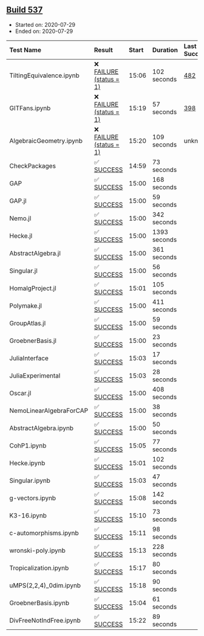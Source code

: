 ## [Build 537](https://oscarci.mathematik.uni-kl.de/job/oscar-stable/537/)

* Started on: 2020-07-29
* Ended on: 2020-07-29

| Test Name    | Result | Start | Duration | Last Success | First Failure |
|:-------------|:-------|:------|:---------|:-------------|:--------------|
| TiltingEquivalence.ipynb | ❌ [FAILURE (status = 1)](https://oscarci.mathematik.uni-kl.de/job/oscar-stable/537/artifact/logs/build-537/TiltingEquivalence.ipynb.log) | 15:06 | 102 seconds | [482](https://oscarci.mathematik.uni-kl.de/job/oscar-stable/482/) | [483](https://oscarci.mathematik.uni-kl.de/job/oscar-stable/483/) |
| GITFans.ipynb | ❌ [FAILURE (status = 1)](https://oscarci.mathematik.uni-kl.de/job/oscar-stable/537/artifact/logs/build-537/GITFans.ipynb.log) | 15:19 | 57 seconds | [398](https://oscarci.mathematik.uni-kl.de/job/oscar-stable/398/) | [399](https://oscarci.mathematik.uni-kl.de/job/oscar-stable/399/) |
| AlgebraicGeometry.ipynb | ❌ [FAILURE (status = 1)](https://oscarci.mathematik.uni-kl.de/job/oscar-stable/537/artifact/logs/build-537/AlgebraicGeometry.ipynb.log) | 15:20 | 109 seconds | unknown | unknown |
| CheckPackages | ✅ [SUCCESS](https://oscarci.mathematik.uni-kl.de/job/oscar-stable/537/artifact/logs/build-537/CheckPackages.log) | 14:59 | 73 seconds |  |  |
| GAP | ✅ [SUCCESS](https://oscarci.mathematik.uni-kl.de/job/oscar-stable/537/artifact/logs/build-537/GAP.log) | 15:00 | 168 seconds |  |  |
| GAP.jl | ✅ [SUCCESS](https://oscarci.mathematik.uni-kl.de/job/oscar-stable/537/artifact/logs/build-537/GAP.jl.log) | 15:00 | 59 seconds |  |  |
| Nemo.jl | ✅ [SUCCESS](https://oscarci.mathematik.uni-kl.de/job/oscar-stable/537/artifact/logs/build-537/Nemo.jl.log) | 15:00 | 342 seconds |  |  |
| Hecke.jl | ✅ [SUCCESS](https://oscarci.mathematik.uni-kl.de/job/oscar-stable/537/artifact/logs/build-537/Hecke.jl.log) | 15:00 | 1393 seconds |  |  |
| AbstractAlgebra.jl | ✅ [SUCCESS](https://oscarci.mathematik.uni-kl.de/job/oscar-stable/537/artifact/logs/build-537/AbstractAlgebra.jl.log) | 15:00 | 361 seconds |  |  |
| Singular.jl | ✅ [SUCCESS](https://oscarci.mathematik.uni-kl.de/job/oscar-stable/537/artifact/logs/build-537/Singular.jl.log) | 15:00 | 56 seconds |  |  |
| HomalgProject.jl | ✅ [SUCCESS](https://oscarci.mathematik.uni-kl.de/job/oscar-stable/537/artifact/logs/build-537/HomalgProject.jl.log) | 15:01 | 105 seconds |  |  |
| Polymake.jl | ✅ [SUCCESS](https://oscarci.mathematik.uni-kl.de/job/oscar-stable/537/artifact/logs/build-537/Polymake.jl.log) | 15:00 | 411 seconds |  |  |
| GroupAtlas.jl | ✅ [SUCCESS](https://oscarci.mathematik.uni-kl.de/job/oscar-stable/537/artifact/logs/build-537/GroupAtlas.jl.log) | 15:00 | 59 seconds |  |  |
| GroebnerBasis.jl | ✅ [SUCCESS](https://oscarci.mathematik.uni-kl.de/job/oscar-stable/537/artifact/logs/build-537/GroebnerBasis.jl.log) | 15:00 | 23 seconds |  |  |
| JuliaInterface | ✅ [SUCCESS](https://oscarci.mathematik.uni-kl.de/job/oscar-stable/537/artifact/logs/build-537/JuliaInterface.log) | 15:03 | 17 seconds |  |  |
| JuliaExperimental | ✅ [SUCCESS](https://oscarci.mathematik.uni-kl.de/job/oscar-stable/537/artifact/logs/build-537/JuliaExperimental.log) | 15:03 | 28 seconds |  |  |
| Oscar.jl | ✅ [SUCCESS](https://oscarci.mathematik.uni-kl.de/job/oscar-stable/537/artifact/logs/build-537/Oscar.jl.log) | 15:00 | 408 seconds |  |  |
| NemoLinearAlgebraForCAP | ✅ [SUCCESS](https://oscarci.mathematik.uni-kl.de/job/oscar-stable/537/artifact/logs/build-537/NemoLinearAlgebraForCAP.log) | 15:00 | 38 seconds |  |  |
| AbstractAlgebra.ipynb | ✅ [SUCCESS](https://oscarci.mathematik.uni-kl.de/job/oscar-stable/537/artifact/logs/build-537/AbstractAlgebra.ipynb.log) | 15:00 | 50 seconds |  |  |
| CohP1.ipynb | ✅ [SUCCESS](https://oscarci.mathematik.uni-kl.de/job/oscar-stable/537/artifact/logs/build-537/CohP1.ipynb.log) | 15:05 | 77 seconds |  |  |
| Hecke.ipynb | ✅ [SUCCESS](https://oscarci.mathematik.uni-kl.de/job/oscar-stable/537/artifact/logs/build-537/Hecke.ipynb.log) | 15:01 | 102 seconds |  |  |
| Singular.ipynb | ✅ [SUCCESS](https://oscarci.mathematik.uni-kl.de/job/oscar-stable/537/artifact/logs/build-537/Singular.ipynb.log) | 15:03 | 47 seconds |  |  |
| g-vectors.ipynb | ✅ [SUCCESS](https://oscarci.mathematik.uni-kl.de/job/oscar-stable/537/artifact/logs/build-537/g-vectors.ipynb.log) | 15:08 | 142 seconds |  |  |
| K3-16.ipynb | ✅ [SUCCESS](https://oscarci.mathematik.uni-kl.de/job/oscar-stable/537/artifact/logs/build-537/K3-16.ipynb.log) | 15:10 | 73 seconds |  |  |
| c-automorphisms.ipynb | ✅ [SUCCESS](https://oscarci.mathematik.uni-kl.de/job/oscar-stable/537/artifact/logs/build-537/c-automorphisms.ipynb.log) | 15:11 | 98 seconds |  |  |
| wronski-poly.ipynb | ✅ [SUCCESS](https://oscarci.mathematik.uni-kl.de/job/oscar-stable/537/artifact/logs/build-537/wronski-poly.ipynb.log) | 15:13 | 228 seconds |  |  |
| Tropicalization.ipynb | ✅ [SUCCESS](https://oscarci.mathematik.uni-kl.de/job/oscar-stable/537/artifact/logs/build-537/Tropicalization.ipynb.log) | 15:17 | 80 seconds |  |  |
| uMPS(2,2,4)_0dim.ipynb | ✅ [SUCCESS](https://oscarci.mathematik.uni-kl.de/job/oscar-stable/537/artifact/logs/build-537/uMPS-2-2-4-_0dim.ipynb.log) | 15:18 | 90 seconds |  |  |
| GroebnerBasis.ipynb | ✅ [SUCCESS](https://oscarci.mathematik.uni-kl.de/job/oscar-stable/537/artifact/logs/build-537/GroebnerBasis.ipynb.log) | 15:04 | 61 seconds |  |  |
| DivFreeNotIndFree.ipynb | ✅ [SUCCESS](https://oscarci.mathematik.uni-kl.de/job/oscar-stable/537/artifact/logs/build-537/DivFreeNotIndFree.ipynb.log) | 15:22 | 89 seconds |  |  |
